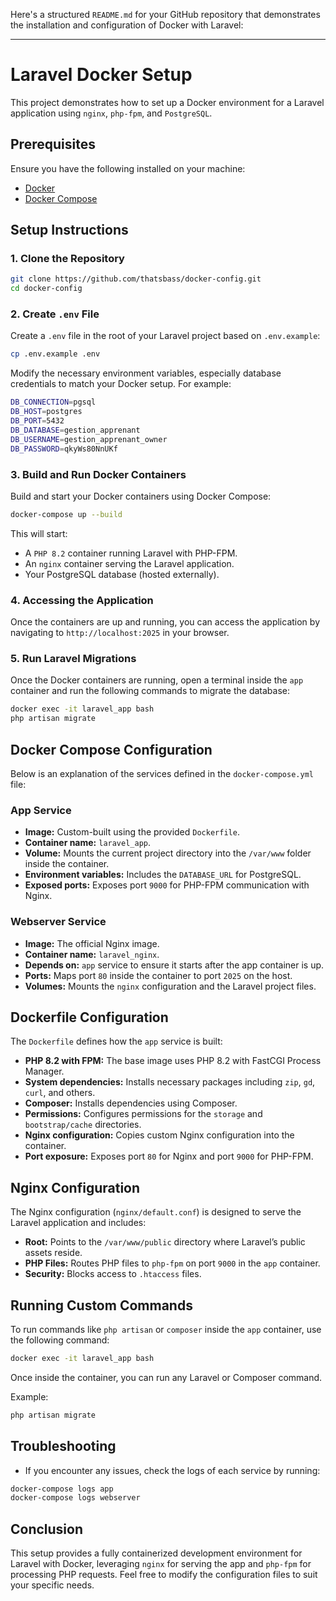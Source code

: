 Here's a structured `README.md` for your GitHub repository that demonstrates the installation and configuration of Docker with Laravel:

---

# Laravel Docker Setup

This project demonstrates how to set up a Docker environment for a Laravel application using `nginx`, `php-fpm`, and `PostgreSQL`.

## Prerequisites

Ensure you have the following installed on your machine:
- [Docker](https://www.docker.com/products/docker-desktop)
- [Docker Compose](https://docs.docker.com/compose/install/)

## Setup Instructions

### 1. Clone the Repository

```bash
git clone https://github.com/thatsbass/docker-config.git
cd docker-config
```

### 2. Create `.env` File

Create a `.env` file in the root of your Laravel project based on `.env.example`:

```bash
cp .env.example .env
```

Modify the necessary environment variables, especially database credentials to match your Docker setup. For example:

```bash
DB_CONNECTION=pgsql
DB_HOST=postgres
DB_PORT=5432
DB_DATABASE=gestion_apprenant
DB_USERNAME=gestion_apprenant_owner
DB_PASSWORD=qkyWs80NnUKf
```

### 3. Build and Run Docker Containers

Build and start your Docker containers using Docker Compose:

```bash
docker-compose up --build
```

This will start:
- A `PHP 8.2` container running Laravel with PHP-FPM.
- An `nginx` container serving the Laravel application.
- Your PostgreSQL database (hosted externally).

### 4. Accessing the Application

Once the containers are up and running, you can access the application by navigating to `http://localhost:2025` in your browser.

### 5. Run Laravel Migrations

Once the Docker containers are running, open a terminal inside the `app` container and run the following commands to migrate the database:

```bash
docker exec -it laravel_app bash
php artisan migrate
```

## Docker Compose Configuration

Below is an explanation of the services defined in the `docker-compose.yml` file:

### App Service
- **Image:** Custom-built using the provided `Dockerfile`.
- **Container name:** `laravel_app`.
- **Volume:** Mounts the current project directory into the `/var/www` folder inside the container.
- **Environment variables:** Includes the `DATABASE_URL` for PostgreSQL.
- **Exposed ports:** Exposes port `9000` for PHP-FPM communication with Nginx.

### Webserver Service
- **Image:** The official Nginx image.
- **Container name:** `laravel_nginx`.
- **Depends on:** `app` service to ensure it starts after the app container is up.
- **Ports:** Maps port `80` inside the container to port `2025` on the host.
- **Volumes:** Mounts the `nginx` configuration and the Laravel project files.

## Dockerfile Configuration

The `Dockerfile` defines how the `app` service is built:
- **PHP 8.2 with FPM:** The base image uses PHP 8.2 with FastCGI Process Manager.
- **System dependencies:** Installs necessary packages including `zip`, `gd`, `curl`, and others.
- **Composer:** Installs dependencies using Composer.
- **Permissions:** Configures permissions for the `storage` and `bootstrap/cache` directories.
- **Nginx configuration:** Copies custom Nginx configuration into the container.
- **Port exposure:** Exposes port `80` for Nginx and port `9000` for PHP-FPM.

## Nginx Configuration

The Nginx configuration (`nginx/default.conf`) is designed to serve the Laravel application and includes:
- **Root:** Points to the `/var/www/public` directory where Laravel’s public assets reside.
- **PHP Files:** Routes PHP files to `php-fpm` on port `9000` in the `app` container.
- **Security:** Blocks access to `.htaccess` files.

## Running Custom Commands

To run commands like `php artisan` or `composer` inside the `app` container, use the following command:

```bash
docker exec -it laravel_app bash
```

Once inside the container, you can run any Laravel or Composer command.

Example:

```bash
php artisan migrate
```

## Troubleshooting

- If you encounter any issues, check the logs of each service by running:

```bash
docker-compose logs app
docker-compose logs webserver
```

## Conclusion

This setup provides a fully containerized development environment for Laravel with Docker, leveraging `nginx` for serving the app and `php-fpm` for processing PHP requests. Feel free to modify the configuration files to suit your specific needs.

